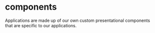 # components

Applications are made up of our own custom presentational components that are specific to our applications.
